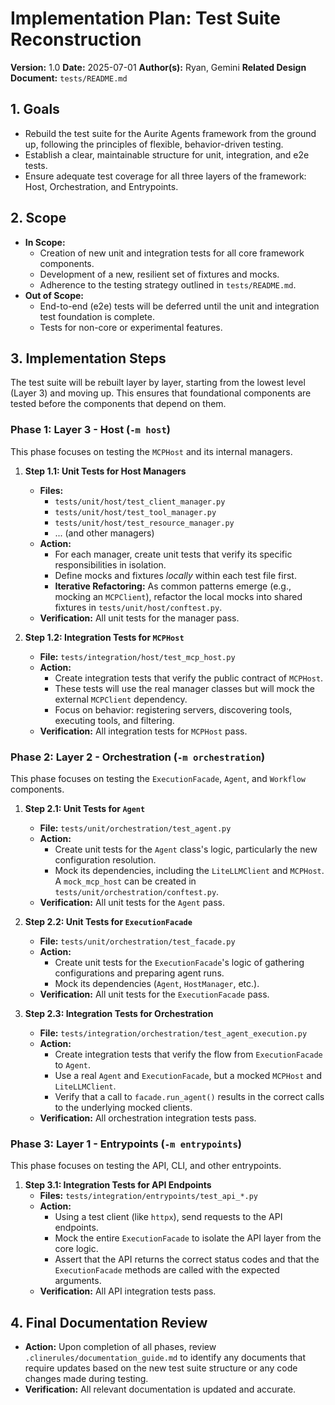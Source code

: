 # Implementation Plan: Test Suite Reconstruction

**Version:** 1.0
**Date:** 2025-07-01
**Author(s):** Ryan, Gemini
**Related Design Document:** `tests/README.md`

## 1. Goals
*   Rebuild the test suite for the Aurite Agents framework from the ground up, following the principles of flexible, behavior-driven testing.
*   Establish a clear, maintainable structure for unit, integration, and e2e tests.
*   Ensure adequate test coverage for all three layers of the framework: Host, Orchestration, and Entrypoints.

## 2. Scope
*   **In Scope:**
    *   Creation of new unit and integration tests for all core framework components.
    *   Development of a new, resilient set of fixtures and mocks.
    *   Adherence to the testing strategy outlined in `tests/README.md`.
*   **Out of Scope:**
    *   End-to-end (e2e) tests will be deferred until the unit and integration test foundation is complete.
    *   Tests for non-core or experimental features.

## 3. Implementation Steps

The test suite will be rebuilt layer by layer, starting from the lowest level (Layer 3) and moving up. This ensures that foundational components are tested before the components that depend on them.

### Phase 1: Layer 3 - Host (`-m host`)

This phase focuses on testing the `MCPHost` and its internal managers.

1.  **Step 1.1: Unit Tests for Host Managers**
    *   **Files:**
        *   `tests/unit/host/test_client_manager.py`
        *   `tests/unit/host/test_tool_manager.py`
        *   `tests/unit/host/test_resource_manager.py`
        *   ... (and other managers)
    *   **Action:**
        *   For each manager, create unit tests that verify its specific responsibilities in isolation.
        *   Define mocks and fixtures *locally* within each test file first.
        *   **Iterative Refactoring:** As common patterns emerge (e.g., mocking an `MCPClient`), refactor the local mocks into shared fixtures in `tests/unit/host/conftest.py`.
    *   **Verification:** All unit tests for the manager pass.

2.  **Step 1.2: Integration Tests for `MCPHost`**
    *   **File:** `tests/integration/host/test_mcp_host.py`
    *   **Action:**
        *   Create integration tests that verify the public contract of `MCPHost`.
        *   These tests will use the real manager classes but will mock the external `MCPClient` dependency.
        *   Focus on behavior: registering servers, discovering tools, executing tools, and filtering.
    *   **Verification:** All integration tests for `MCPHost` pass.

### Phase 2: Layer 2 - Orchestration (`-m orchestration`)

This phase focuses on testing the `ExecutionFacade`, `Agent`, and `Workflow` components.

1.  **Step 2.1: Unit Tests for `Agent`**
    *   **File:** `tests/unit/orchestration/test_agent.py`
    *   **Action:**
        *   Create unit tests for the `Agent` class's logic, particularly the new configuration resolution.
        *   Mock its dependencies, including the `LiteLLMClient` and `MCPHost`. A `mock_mcp_host` can be created in `tests/unit/orchestration/conftest.py`.
    *   **Verification:** All unit tests for the `Agent` pass.

2.  **Step 2.2: Unit Tests for `ExecutionFacade`**
    *   **File:** `tests/unit/orchestration/test_facade.py`
    *   **Action:**
        *   Create unit tests for the `ExecutionFacade`'s logic of gathering configurations and preparing agent runs.
        *   Mock its dependencies (`Agent`, `HostManager`, etc.).
    *   **Verification:** All unit tests for the `ExecutionFacade` pass.

3.  **Step 2.3: Integration Tests for Orchestration**
    *   **File:** `tests/integration/orchestration/test_agent_execution.py`
    *   **Action:**
        *   Create integration tests that verify the flow from `ExecutionFacade` to `Agent`.
        *   Use a real `Agent` and `ExecutionFacade`, but a mocked `MCPHost` and `LiteLLMClient`.
        *   Verify that a call to `facade.run_agent()` results in the correct calls to the underlying mocked clients.
    *   **Verification:** All orchestration integration tests pass.

### Phase 3: Layer 1 - Entrypoints (`-m entrypoints`)

This phase focuses on testing the API, CLI, and other entrypoints.

1.  **Step 3.1: Integration Tests for API Endpoints**
    *   **Files:** `tests/integration/entrypoints/test_api_*.py`
    *   **Action:**
        *   Using a test client (like `httpx`), send requests to the API endpoints.
        *   Mock the entire `ExecutionFacade` to isolate the API layer from the core logic.
        *   Assert that the API returns the correct status codes and that the `ExecutionFacade` methods are called with the expected arguments.
    *   **Verification:** All API integration tests pass.

## 4. Final Documentation Review

*   **Action:** Upon completion of all phases, review `.clinerules/documentation_guide.md` to identify any documents that require updates based on the new test suite structure or any code changes made during testing.
*   **Verification:** All relevant documentation is updated and accurate.
